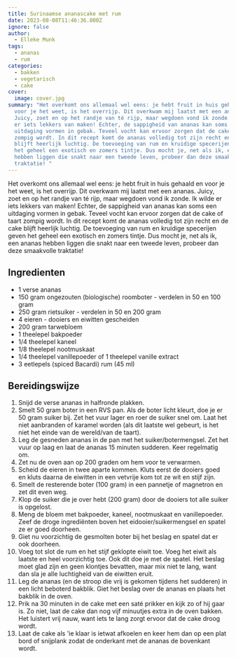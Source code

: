 ```yaml
---
title: Surinaamse ananascake met rum
date: 2023-08-08T11:46:36.800Z
ignore: false
author:
  - Elleke Munk
tags:
  - ananas
  - rum
categories:
  - bakken
  - vegetarisch
  - cake
cover:
  image: cover.jpg
summary: "Het overkomt ons allemaal wel eens: je hebt fruit in huis gehaald en
  voor je het weet, is het overrijp. Dit overkwam mij laatst met een ananas.
  Juicy, zoet en op het randje van té rijp, maar wegdoen vond ik zonde. Ik wilde
  er iets lekkers van maken! Echter, de sappigheid van ananas kan soms een
  uitdaging vormen in gebak. Teveel vocht kan ervoor zorgen dat de cake of taart
  zompig wordt. In dit recept komt de ananas volledig tot zijn recht en de cake
  blijft heerlijk luchtig. De toevoeging van rum en kruidige specerijen geven
  het geheel een exotisch en zomers tintje. Dus mocht je, net als ik, een ananas
  hebben liggen die snakt naar een tweede leven, probeer dan deze smaakvolle
  traktatie! "
---
```

Het overkomt ons allemaal wel eens: je hebt fruit in huis gehaald en voor je het weet, is het overrijp. Dit overkwam mij laatst met een ananas. Juicy, zoet en op het randje van té rijp, maar wegdoen vond ik zonde. Ik wilde er iets lekkers van maken! Echter, de sappigheid van ananas kan soms een uitdaging vormen in gebak. Teveel vocht kan ervoor zorgen dat de cake of taart zompig wordt. In dit recept komt de ananas volledig tot zijn recht en de cake blijft heerlijk luchtig. De toevoeging van rum en kruidige specerijen geven het geheel een exotisch en zomers tintje. Dus mocht je, net als ik, een ananas hebben liggen die snakt naar een tweede leven, probeer dan deze smaakvolle traktatie! 


## Ingredienten

* 1 verse ananas
* 150 gram ongezouten (biologische) roomboter - verdelen in 50 en 100 gram
* 250 gram rietsuiker - verdelen in 50 en 200 gram
* 4 eieren - dooiers en eiwitten gescheiden
* 200 gram tarwebloem
* 1 theelepel bakpoeder
* 1/4 theelepel kaneel
* 1/8 theelepel nootmuskaat
* 1/4 theelepel vanillepoeder of 1 theelepel vanille extract
* 3 eetlepels (spiced Bacardi) rum (45 ml)

## Bereidingswijze

1. Snijd de verse ananas in halfronde plakken. 
2. Smelt 50 gram boter in een RVS pan. Als de boter licht kleurt, doe je er 50 gram suiker bij. Zet het vuur lager en roer de suiker snel om. Laat het niet aanbranden of karamel worden (als dit laatste wel gebeurt, is het niet het einde van de wereld/van de taart). 
3. Leg de gesneden ananas in de pan met het suiker/botermengsel. Zet het vuur op laag en laat de ananas 15 minuten sudderen. Keer regelmatig om.
4. Zet nu de oven aan op 200 graden om hem voor te verwarmen.
5. Scheid de eieren in twee aparte kommen. Kluts eerst de dooiers goed en kluts daarna de eiwitten in een vetvrije kom tot ze wit en stijf zijn. 
6. Smelt de resterende boter (100 gram) in een pannetje of magnetron en zet dit even weg.
7. Klop de suiker die je over hebt (200 gram) door de dooiers tot alle suiker is opgelost.
8. Meng de bloem met bakpoeder, kaneel, nootmuskaat en vanillepoeder. Zeef de droge ingrediënten boven het eidooier/suikermengsel en spatel ze er goed doorheen.
9. Giet nu voorzichtig de gesmolten boter bij het beslag en spatel dat er ook doorheen.
10. Voeg tot slot de rum en het stijf geklopte eiwit toe. Voeg het eiwit als laatste en heel voorzichtig toe. Ook dit doe je met de spatel. Het beslag moet glad zijn en geen klontjes bevatten, maar mix niet te lang, want dan sla je alle luchtigheid van de eiwitten eruit.
11. Leg de ananas (en de stroop die vrij is gekomen tijdens het sudderen) in een licht beboterd bakblik.  Giet het beslag over de ananas en plaats het bakblik in de oven.
12. Prik na 30 minuten in de cake met een saté prikker en kijk zo of hij gaar is. Zo niet, laat de cake dan nog vijf minuutjes extra in de oven bakken. Het luistert vrij nauw, want iets te lang zorgt ervoor dat de cake droog wordt.
13. Laat de cake als 'ie klaar is ietwat afkoelen en keer hem dan op een plat bord of snijplank zodat de onderkant met de ananas de bovenkant wordt.